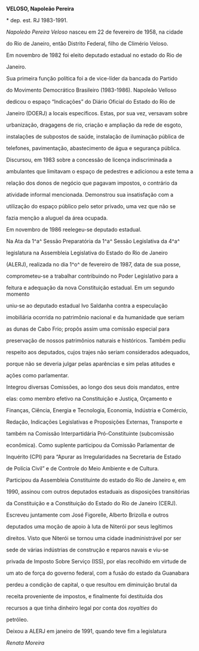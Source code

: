 **VELOSO, Napoleão Pereira**



\* dep. est. RJ 1983-1991.



*Napoleão Pereira Veloso* nasceu em 22 de fevereiro de 1958, na cidade

do Rio de Janeiro, então Distrito Federal, filho de Climério Veloso.



Em novembro de 1982 foi eleito deputado estadual no estado do Rio de

Janeiro.



Sua primeira função política foi a de vice-líder da bancada do Partido

do Movimento Democrático Brasileiro (1983-1986). Napoleão Velloso

dedicou o espaço “Indicações” do Diário Oficial do Estado do Rio de

Janeiro (DOERJ) a locais específicos. Estas, por sua vez, versavam sobre

urbanização, dragagens de rio, criação e ampliação da rede de esgoto,

instalações de subpostos de saúde, instalação de iluminação pública de

telefones, pavimentação, abastecimento de água e segurança pública.



Discursou, em 1983 sobre a concessão de licença indiscriminada a

ambulantes que limitavam o espaço de pedestres e adicionou a este tema a

relação dos donos de negócio que pagavam impostos, o contrário da

atividade informal mencionada. Demonstrou sua insatisfação com a

utilização do espaço público pelo setor privado, uma vez que não se

fazia menção a aluguel da área ocupada.



Em novembro de 1986 reelegeu-se deputado estadual.



Na Ata da 1^a^ Sessão Preparatória da 1^a^ Sessão Legislativa da 4^a^

legislatura na Assembleia Legislativa do Estado do Rio de Janeiro

(ALERJ), realizada no dia 1^o^ de fevereiro de 1987, data de sua posse,

comprometeu-se a trabalhar contribuindo no Poder Legislativo para a

feitura e adequação da nova Constituição estadual. Em um segundo momento

uniu-se ao deputado estadual Ivo Saldanha contra a especulação

imobiliária ocorrida no patrimônio nacional e da humanidade que seriam

as dunas de Cabo Frio; propôs assim uma comissão especial para

preservação de nossos patrimônios naturais e históricos. Também pediu

respeito aos deputados, cujos trajes não seriam considerados adequados,

porque não se deveria julgar pelas aparências e sim pelas atitudes e

ações como parlamentar.



Integrou diversas Comissões, ao longo dos seus dois mandatos, entre

elas: como membro efetivo na Constituição e Justiça, Orçamento e

Finanças, Ciência, Energia e Tecnologia, Economia, Indústria e Comércio,

Redação, Indicações Legislativas e Proposições Externas, Transporte e

também na Comissão Interpartidária Pró-Constituinte (subcomissão

econômica). Como suplente participou da Comissão Parlamentar de

Inquérito (CPI) para “Apurar as Irregularidades na Secretaria de Estado

de Polícia Civil” e de Controle do Meio Ambiente e de Cultura.

Participou da Assembleia Constituinte do estado do Rio de Janeiro e, em

1990, assinou com outros deputados estaduais as disposições transitórias

da Constituição e a Constituição do Estado do Rio de Janeiro (CERJ).



Escreveu juntamente com José Figorelle, Alberto Brizolla e outros

deputados uma moção de apoio à luta de Niterói por seus legítimos

direitos. Visto que Niterói se tornou uma cidade inadministrável por ser

sede de várias indústrias de construção e reparos navais e viu-se

privada de Imposto Sobre Serviço (ISS), por elas recolhido em virtude de

um ato de força do governo federal, com a fusão do estado da Guanabara

perdeu a condição de capital, o que resultou em diminuição brutal da

receita proveniente de impostos, e finalmente foi destituída dos

recursos a que tinha dinheiro legal por conta dos *royalties* do

petróleo.



Deixou a ALERJ em janeiro de 1991, quando teve fim a legislatura



*Renata Moreira*



